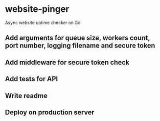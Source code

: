 # website-pinger
Async website uptime checker on Go

## Add arguments for queue size, workers count, port number, logging filename and secure token
## Add middleware for secure token check
## Add tests for API
## Write readme
## Deploy on production server